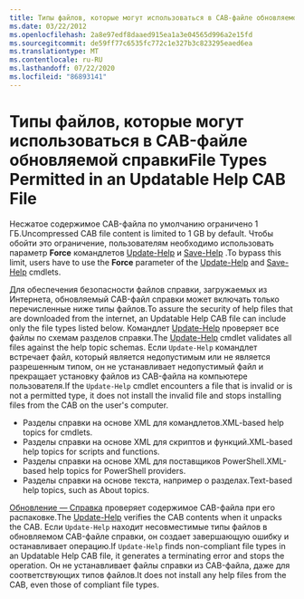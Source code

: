 ```yaml
---
title: Типы файлов, которые могут использоваться в CAB-файле обновляемой справки
ms.date: 03/22/2012
ms.openlocfilehash: 2a8e97edf8daaed915ea1a3e04565d996a2e15fd
ms.sourcegitcommit: de59ff77c6535fc772c1e327b3c823295eaed6ea
ms.translationtype: MT
ms.contentlocale: ru-RU
ms.lasthandoff: 07/22/2020
ms.locfileid: "86893141"
---
```

# <a name="file-types-permitted-in-an-updatable-help-cab-file"></a><span data-ttu-id="15dfd-102">Типы файлов, которые могут использоваться в CAB-файле обновляемой справки</span><span class="sxs-lookup"><span data-stu-id="15dfd-102">File Types Permitted in an Updatable Help CAB File</span></span>

<span data-ttu-id="15dfd-103">Несжатое содержимое CAB-файла по умолчанию ограничено 1 ГБ.</span><span class="sxs-lookup"><span data-stu-id="15dfd-103">Uncompressed CAB file content is limited to 1 GB by default.</span></span> <span data-ttu-id="15dfd-104">Чтобы обойти это ограничение, пользователям необходимо использовать параметр **Force** командлетов [Update-Help](/powershell/module/Microsoft.PowerShell.Core/Update-Help) и [Save-Help](/powershell/module/Microsoft.PowerShell.Core/Save-Help) .</span><span class="sxs-lookup"><span data-stu-id="15dfd-104">To bypass this limit, users have to use the **Force** parameter of the [Update-Help](/powershell/module/Microsoft.PowerShell.Core/Update-Help) and [Save-Help](/powershell/module/Microsoft.PowerShell.Core/Save-Help) cmdlets.</span></span>

<span data-ttu-id="15dfd-105">Для обеспечения безопасности файлов справки, загружаемых из Интернета, обновляемый CAB-файл справки может включать только перечисленные ниже типы файлов.</span><span class="sxs-lookup"><span data-stu-id="15dfd-105">To assure the security of help files that are downloaded from the internet, an Updatable Help CAB file can include only the file types listed below.</span></span> <span data-ttu-id="15dfd-106">Командлет [Update-Help](/powershell/module/Microsoft.PowerShell.Core/Update-Help) проверяет все файлы по схемам разделов справки.</span><span class="sxs-lookup"><span data-stu-id="15dfd-106">The [Update-Help](/powershell/module/Microsoft.PowerShell.Core/Update-Help) cmdlet validates all files against the help topic schemas.</span></span> <span data-ttu-id="15dfd-107">Если `Update-Help` командлет встречает файл, который является недопустимым или не является разрешенным типом, он не устанавливает недопустимый файл и прекращает установку файлов из CAB-файла на компьютере пользователя.</span><span class="sxs-lookup"><span data-stu-id="15dfd-107">If the `Update-Help` cmdlet encounters a file that is invalid or is not a permitted type, it does not install the invalid file and stops installing files from the CAB on the user's computer.</span></span>

- <span data-ttu-id="15dfd-108">Разделы справки на основе XML для командлетов.</span><span class="sxs-lookup"><span data-stu-id="15dfd-108">XML-based help topics for cmdlets.</span></span>
- <span data-ttu-id="15dfd-109">Разделы справки на основе XML для скриптов и функций.</span><span class="sxs-lookup"><span data-stu-id="15dfd-109">XML-based help topics for scripts and functions.</span></span>
- <span data-ttu-id="15dfd-110">Разделы справки на основе XML для поставщиков PowerShell.</span><span class="sxs-lookup"><span data-stu-id="15dfd-110">XML-based help topics for PowerShell providers.</span></span>
- <span data-ttu-id="15dfd-111">Разделы справки на основе текста, например о разделах.</span><span class="sxs-lookup"><span data-stu-id="15dfd-111">Text-based help topics, such as About topics.</span></span>

<span data-ttu-id="15dfd-112">[Обновление — Справка](/powershell/module/Microsoft.PowerShell.Core/Update-Help) проверяет содержимое CAB-файла при его распаковке.</span><span class="sxs-lookup"><span data-stu-id="15dfd-112">The [Update-Help](/powershell/module/Microsoft.PowerShell.Core/Update-Help) verifies the CAB contents when it unpacks the CAB.</span></span> <span data-ttu-id="15dfd-113">Если `Update-Help` находит несовместимые типы файлов в обновляемом CAB-файле справки, он создает завершающую ошибку и останавливает операцию.</span><span class="sxs-lookup"><span data-stu-id="15dfd-113">If `Update-Help` finds non-compliant file types in an Updatable Help CAB file, it generates a terminating error and stops the operation.</span></span> <span data-ttu-id="15dfd-114">Он не устанавливает файлы справки из CAB-файла, даже для соответствующих типов файлов.</span><span class="sxs-lookup"><span data-stu-id="15dfd-114">It does not install any help files from the CAB, even those of compliant file types.</span></span>
